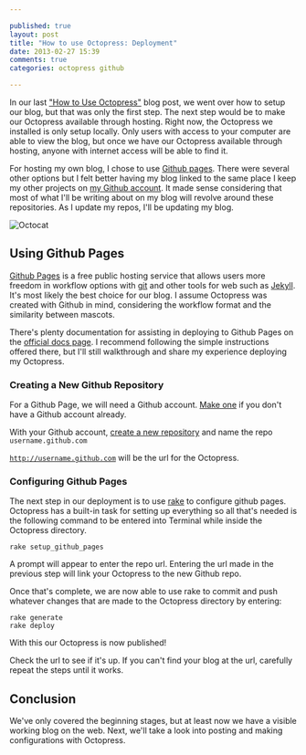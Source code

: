 ```yaml
---

published: true
layout: post
title: "How to use Octopress: Deployment"
date: 2013-02-27 15:39
comments: true
categories: octopress github 

---
```


In our last ["How to Use Octopress"](http://jamesmichiemo.github.com/blog/2013/02/16/installing-octopress/) blog post, we went over how to setup our blog, but that was only the first step. The next step would be to make our Octopress available through hosting. Right now, the Octopress we installed is only setup locally. Only users with access to your computer are able to view the blog, but once we have our Octopress available through hosting, anyone with internet access will be able to find it.

For hosting my own blog, I chose to use [Github pages](http://pages.github.com/). There were several other options but I felt better having my blog linked to the same place I keep my other projects on [my Github account](https://github.com/jamesmichiemo). It made sense considering that most of what I'll be writing about on my blog will revolve around these repositories. As I update my repos, I'll be updating my blog.

![Octocat](http://venturebeat.files.wordpress.com/2012/03/octocat1.png)

## Using Github Pages

[Github Pages](http://pages.github.com/) is a free public hosting service that allows users more freedom in workflow options with [git](http://git-scm.com/) and other tools for web such as [Jekyll](http://jekyllrb.com/). It's most likely the best choice for our blog. I assume Octopress was created with Github in mind, considering the workflow format and the similarity between mascots. 

There's plenty documentation for assisting in deploying to Github Pages on the [official docs page](http://octopress.org/docs/deploying/github/). I recommend following the simple instructions offered there, but I'll still walkthrough and share my experience deploying my Octopress.


### Creating a New Github Repository

For a Github Page, we will need a Github account. [Make one](https://github.com/users) if you don't have a Github account already.

With your Github account, [create a new repository](https://github.com/new) and name the repo <code>username.github.com</code> 

<code>http://username.github.com</code> will be the url for the Octopress.

### Configuring Github Pages

The next step in our deployment is to use [rake](http://rake.rubyforge.org/) to configure github pages. Octopress has a built-in task for setting up everything so all that's needed is the following command to be entered into Terminal while inside the Octopress directory.

<pre><code>rake setup_github_pages</code></pre>

A prompt will appear to enter the repo url. Entering the url made in the previous step will link your Octopress to the new Github repo.

Once that's complete, we are now able to use rake to commit and push whatever changes that are made to the Octopress directory by entering:

<pre><code>rake generate</code>
<code>rake deploy</code></pre>

With this our Octopress is now published!

Check the url to see if it's up. If you can't find your blog at the url, carefully repeat the steps until it works. 

## Conclusion

We've only covered the beginning stages, but at least now we have a visible working blog on the web. Next, we'll take a look into posting and making configurations with Octopress.  




